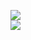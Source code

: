[![](https://img.shields.io/badge/Made%20With-Github%20Spray-lightgrey.svg?style=for-the-badge&logo=github)](https://github.com/Annihil/github-spray#12291)  
[![](https://i.imgur.com/2DrTn0Z.gif)](https://github.com/Annihil/github-spray)